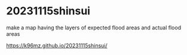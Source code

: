 # 20231115shinsui
make a map having the layers of expected flood areas and actual flood areas


https://k96mz.github.io/20231115shinsui/
